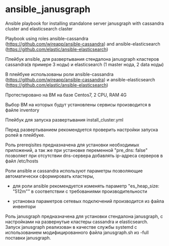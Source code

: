# ansible_janusgraph

Ansible playbook for installing standalone server janusgraph with cassandra cluster and elasticsearch claster

Playbook using roles ansible-cassandra (https://github.com/wireapp/ansible-cassandra) and ansible-elasticsearch (https://github.com/elastic/ansible-elasticsearch)

Плейбук ansible, для развертывания стендалона janusgraph кластеров cassandra(в примере 3 ноды) и elasticsearch (1 master нода, 2 data ноды)

В плейбуке использованы роли ansible-cassandra (https://github.com/wireapp/ansible-cassandra) и ansible-elasticsearch (https://github.com/elastic/ansible-elasticsearch)

Протестировано на ВМ на базе Centos7, 2 CPU, RAM 4G


Выбор ВМ на которых будут установлены сервисы производится в файле inventory

Плейбук для запуска развертывания install_cluster.yml

Перед развертыванием рекомендуется проверить настройки запуска ролей в плейбуке.

Роль prereqisites предназначена для установки необходимых приложений, а так же при установке переменной "pre_dns: false" позволяет при отсутствии dns-сервера добавлять ip-адреса серверов в файл /etc/hosts

Роли ansible и cassandra используют параметры позволяющие автоматически сформировать кластеры, 

- для роли ansible рекомендуется изменять параметр "es_heap_size: "512m"" в соответствии с требованиями производительности

- установка параметров сетевых подключений производится из файла инвентори

Роль janusgraph предназначена для установки стендалона janusgraph, с настройками на развернутые кластеры cassandra и elasticsearch. Запуск janusgraph реализован в качестве 
службы systemd с использованием модифицированного файла janusgraph.sh из -full поставки janusgraph. 


